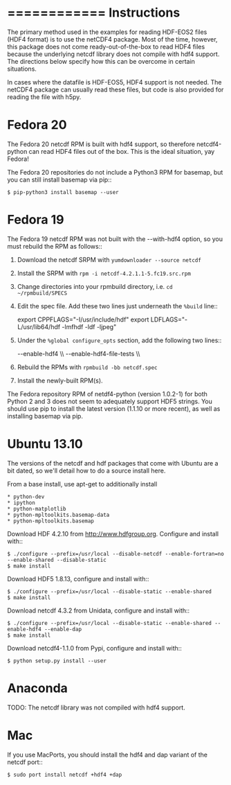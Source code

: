 ============
Instructions
============
The primary method used in the examples for reading HDF-EOS2 files (HDF4 format)
is to use the netCDF4 package.  Most of the time, however, this
package does not come ready-out-of-the-box to read HDF4 files because
the underlying netcdf library does not compile with hdf4 support.  The
directions below specify how this can be overcome in certain situations.

In cases where the datafile is HDF-EOS5, HDF4 support is not needed.  The
netCDF4 package can usually read these files, but code is also provided for
reading the file with h5py.

Fedora 20
=========
The Fedora 20 netcdf RPM is built with hdf4 support, so therefore netcdf4-python
can read HDF4 files out of the box.  This is the ideal situation, yay Fedora!

The Fedora 20 repositories do not include a Python3 RPM for basemap, but you can
still install basemap via pip::

    $ pip-python3 install basemap --user

Fedora 19
=========
The Fedora 19 netcdf RPM was not built with the --with-hdf4 option, so you must
rebuild the RPM as follows::

1. Download the netcdf SRPM with ``yumdownloader --source netcdf``
2. Install the SRPM with ``rpm -i netcdf-4.2.1.1-5.fc19.src.rpm``
3. Change directories into your rpmbuild directory, i.e. ``cd ~/rpmbuild/SPECS``
4. Edit the spec file.  Add these two lines just underneath the ``%build`` line::

    export CPPFLAGS="-I/usr/include/hdf"
    export LDFLAGS="-L/usr/lib64/hdf -lmfhdf -ldf -ljpeg"

5.  Under the ``%global configure_opts`` section, add the following two lines::

    --enable-hdf4 \\\ 
    --enable-hdf4-file-tests \\\ 

6. Rebuild the RPMs with ``rpmbuild -bb netcdf.spec``
7. Install the newly-built RPM(s).

The Fedora repository RPM of netdf4-python (version 1.0.2-1) for both Python 2
and 3 does not seem to adequately support HDF5 strings.  You should use pip to
install the latest version (1.1.10 or more recent), as well as installing
basemap via pip.  

Ubuntu 13.10
============
The versions of the netcdf and hdf packages that come with Ubuntu are a bit 
dated, so we'll detail how to do a source install here.

From a base install, use apt-get to additionally install 

    * python-dev
    * ipython
    * python-matplotlib
    * python-mpltoolkits.basemap-data
    * python-mpltoolkits.basemap

Download HDF 4.2.10 from http://www.hdfgroup.org.  Configure and install with::

    $ ./configure --prefix=/usr/local --disable-netcdf --enable-fortran=no --enable-shared --disable-static
    $ make install

Download HDF5 1.8.13, configure and install with::

    $ ./configure --prefix=/usr/local --disable-static --enable-shared
    $ make install

Download netcdf 4.3.2 from Unidata, configure and install with::

    $ ./configure --prefix=/usr/local --disable-static --enable-shared --enable-hdf4 --enable-dap
    $ make install

Download netcdf4-1.1.0 from Pypi, configure and install with::

    $ python setup.py install --user


Anaconda
========
TODO:  The netcdf library was not compiled with hdf4 support.

Mac
===
If you use MacPorts, you should install the hdf4 and dap variant of the netcdf
port::

    $ sudo port install netcdf +hdf4 +dap
